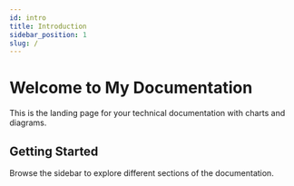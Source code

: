 ```yaml
---
id: intro
title: Introduction
sidebar_position: 1
slug: /
---
```


# Welcome to My Documentation

This is the landing page for your technical documentation with charts and diagrams.

## Getting Started

Browse the sidebar to explore different sections of the documentation. 